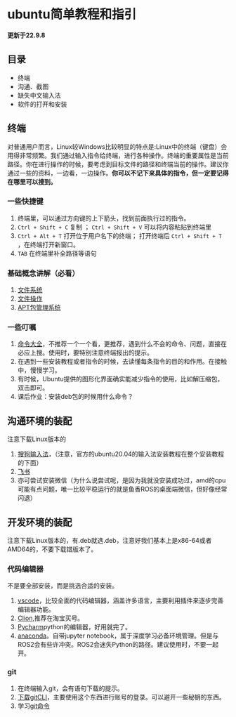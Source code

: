 # ubuntu简单教程和指引

**更新于22.9.8**
## 目录
* 终端
* 沟通、截图
* 缺失中文输入法
* 软件的打开和安装

## 终端
对普通用户而言，Linux较Windows比较明显的特点是:Linux中的终端（键盘）会用得非常频繁。我们通过输入指令给终端，进行各种操作。终端的重要属性是当前路径。你在进行操作的时候，要考虑到目标文件的路径和终端当前的操作。建议你通过一些的资料，一边看，一边操作。**你可以不记下来具体的指令，但一定要记得在哪里可以搜到。**

### 一些快捷键
1. 终端里，可以通过方向键的上下箭头，找到前面执行过的指令。
2. ```Ctrl + Shift + C``` 复制 ； ```Ctrl + Shift + V``` 可以将内容粘贴到终端里
3. ```Ctrl + Alt + T``` 打开位于用户名下的终端； 打开终端后 ```Ctrl + Shift + T ``` ，在终端打开新窗口。
4. ```TAB``` 在终端里补全路径等语句
### 基础概念讲解（必看）
1. [文件系统](https://www.runoob.com/linux/linux-system-contents.html)
2. [文件操作](https://www.runoob.com/linux/linux-file-content-manage.html)
3. [APT包管理系统](https://www.runoob.com/linux/linux-comm-apt.html)
### 一些叮嘱
1. [命令大全](https://www.runoob.com/linux/linux-command-manual.html)，不推荐一个一个看，更推荐，遇到什么不会的命令、问题，直接在必应上搜。使用时，要特别注意终端报出的提示。
2. 在遇到一些安装教程或者指令的时候，去读懂每条指令的目的和作用。在接触中，慢慢学习。
3. 有时候，Ubuntu提供的图形化界面确实能减少指令的使用，比如解压缩包，双击即可。
4. 课后作业：安装deb包的时候用什么命令？

## 沟通环境的装配
注意下载Linux版本的
1. [搜狗输入法](https://shurufa.sogou.com/)，（注意，官方的ubuntu20.04的输入法安装教程在整个安装教程的下面）
2. [飞书](https://www.feishu.cn/)
3. 亦可尝试安装微信（为什么说尝试呢，是因为我就没安装成功过，amd的cpu可能有点问题，唯一比较平稳运行的就是鱼香ROS的桌面端微信，但好像经常闪退）

## 开发环境的装配
注意下载Linux版本的，有.deb就选.deb，注意好我们基本上是x86-64或者AMD64的，不要下载错版本了。
### 代码编辑器
不是要全部安装，而是挑选合适的安装。
1. [vscode](https://code.visualstudio.com/)，比较全面的代码编辑器，涵盖许多语言，主要利用插件来逐步完善编辑器功能。
2. [Clion](https://www.jetbrains.com/clion/),推荐在淘宝买号。
3. [Pycharm](https://www.jetbrains.com/pycharm/)python的编辑器，好用就完了。
4. [anaconda](https://www.anaconda.com/)。自带jupyter notebook，属于深度学习必备环境管理。但是与ROS2会有些许冲突。ROS2会迷失Python的路径。建议使用时，不要一起开。

### git
1. 在终端输入git，会有语句下载的提示。
2. [下载gitCLI](https://cli.github.com/)，主要使用这个东西进行账号的登录。可以避开一些秘钥的东西。
3. 学习[git命令](https://www.runoob.com/git/git-tutorial.html)



